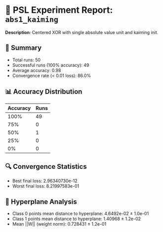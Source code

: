 # 🧪 PSL Experiment Report: `abs1_kaiming`

**Description**: Centered XOR with single absolute value unit and kaiming init.

## 🎯 Summary
- Total runs: 50
- Successful runs (100% accuracy): 49
- Average accuracy: 0.98
- Convergence rate (< 0.01 loss): 86.0%

## 📊 Accuracy Distribution
| Accuracy | Runs |
|----------|------|
| 100% | 49 |
| 75% | 0 |
| 50% | 1 |
| 25% | 0 |
| 0% | 0 |

## 🔍 Convergence Statistics
- Best final loss: 2.96340730e-12
- Worst final loss: 8.21997583e-01

## 🧠 Hyperplane Analysis
- Class 0 points mean distance to hyperplane: 4.6492e-02 ± 1.0e-01
- Class 1 points mean distance to hyperplane: 1.40968 ± 1.2e-02
- Mean ||W|| (weight norm): 0.728431 ± 1.2e-01
